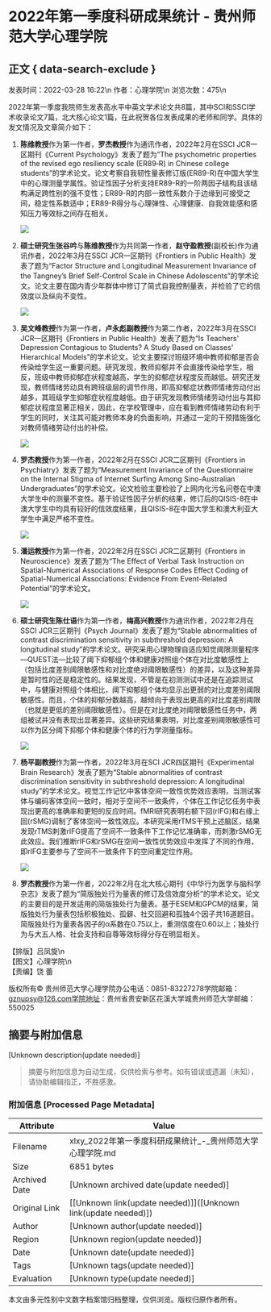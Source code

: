 # 2022年第一季度科研成果统计 - 贵州师范大学心理学院

## 正文 { data-search-exclude }


发表时间：2022-03-28 16:22\n
作者：心理学院\n
浏览次数：475\n

2022年第一季度我院师生发表高水平中英文学术论文共8篇，其中SCI和SSCI学术收录论文7篇，北大核心论文1篇，在此祝贺各位发表成果的老师和同学。具体的发文情况及文章简介如下：

1. **陈维教授**作为第一作者，**罗杰教授**作为通讯作者，2022年2月在SSCI JCR一区期刊《Current Psychology》发表了题为“The psychometric properties of the revised ego resiliency scale (ER89‑R) in Chinese college students”的学术论文。论文考察自我韧性量表修订版(ER89-R)在中国大学生中的心理测量学属性。验证性因子分析支持ER89-R的一阶两因子结构且该结构满足跨性别的强不变性；ER89-R的内部一致性系数介于边缘到可接受之间，稳定性系数适中；ER89-R得分与心理弹性、心理健康、自我效能感和感知压力等效标之间存在相关。

   ![](/__local/F/BE/D8/BA088F86CC5C826D87E4319E272_55CBE5E4_3D844.jpg)

2. **硕士研究生张谷吟**与**陈维教授**作为共同第一作者，**赵守盈教授**(副校长)作为通讯作者，2022年3月在SSCI JCR一区期刊《Frontiers in Public Health》发表了题为“Factor Structure and Longitudinal Measurement Invariance of the Tangney’s Brief Self-Control Scale in Chinese Adolescents”的学术论文。论文主要在国内青少年群体中修订了简式自我控制量表，并检验了它的信效度以及纵向不变性。

   ![](/__local/0/2C/C1/958D25BFF7499F1A486447ED93A_3A0C46AC_3AF1C.jpg)

3. **吴文峰教授**作为第一作者，**卢永彪副教授**作为第二作者，2022年3月在SSCI JCR一区期刊《Frontiers in Public Health》发表了题为“Is Teachers' Depression Contagious to Students? A Study Based on Classes' Hierarchical Models”的学术论文。论文主要探讨班级环境中教师抑郁是否会传染给学生这一重要问题。研究发现，教师抑郁并不会直接传染给学生，相反，班级中教师抑郁症状程度越高，学生的抑郁症状程度反而越低。研究还发现，教师情绪劳动具有跨班级层的调节作用，即高抑郁症状教师情绪劳动付出越多，其班级学生抑郁症状程度越低。由于研究发现教师情绪劳动付出与其抑郁症状程度显著正相关，因此，在学校管理中，应在看到教师情绪劳动有利于学生的同时，关注其可能对教师本身的负面影响，并通过一定的干预措施强化对教师情绪劳动付出的补偿。

   ![](/__local/4/52/A3/63E87F97F5D3A78F780BD939400_32D14BC9_359B7.jpg)

4. **罗杰教授**作为第一作者，2022年2月在SSCI JCR二区期刊《Frontiers in Psychiatry》发表了题为“Measurement Invariance of the Questionnaire on the Internal Stigma of Internet Surfing Among Sino-Australian Undergraduates”的学术论文。论文检验主要检验了上网内化污名问卷在中澳大学生中的测量不变性。基于验证性因子分析的结果，修订后的QISIS-8在中澳大学生中均具有较好的信效度结果，且QISIS-8在中国大学生和澳大利亚大学生中满足严格不变性。

   ![](/__local/5/56/ED/4E98EADB8FC99649A7352D715AF_455F5ED7_32FC1.jpg)

5. **潘运教授**作为第一作者，2022年2月在SSCI JCR二区期刊《Frontiers in Neuroscience》发表了题为“The Effect of Verbal Task Instruction on Spatial-Numerical Associations of Response Codes Effect Coding of Spatial-Numerical Associations: Evidence From Event-Related Potential”的学术论文。

   ![](/__local/4/7B/F7/02A1D0727CBBA5775DA33EBC119_DDF4BD91_34583.jpg)

6. **硕士研究生陈仕语**作为第一作者，**梅高兴教授**作为通讯作者，2022年2月在SSCI JCR三区期刊《Psych Journal》发表了题为“Stable abnormalities of contrast discrimination sensitivity in subthreshold depression: A longitudinal study”的学术论文。研究采用心理物理自适应知觉阈限测量程序—QUEST法—比较了阈下抑郁组个体和健康对照组个体在对比度敏感性上（包括比度差别阈限敏感性和对比度绝对阈限敏感性）的差异，以及这种差异是暂时性的还是稳定性的。结果发现，不管是在初测测试中还是在追踪测试中，与健康对照组个体相比，阈下抑郁组个体均显示出更弱的对比度差别阈限敏感性。而且，个体的抑郁分数越高，越倾向于表现出更高的对比度差别阈限（也就是更低的差别阈限敏感性）。但是在对比度绝对阈限敏感性任务中，两组被试并没有表现出显著差异。这些研究结果表明，对比度差别阈限敏感性可以作为区分阈下抑郁个体和健康个体的行为学测量指标。

   ![](/__local/C/C0/0C/1AB3340D5BF474BBAE58A06801B_2953616F_10805F.jpg)

7. **杨平副教授**作为第一作者，2022年3月在SCI JCR四区期刊《Experimental Brain Research》发表了题为“Stable abnormalities of contrast discrimination sensitivity in subthreshold depression: A longitudinal study”的学术论文。视觉工作记忆中客体空间一致性优势效应表明，当测试客体与编码客体空间一致时，相对于空间不一致条件，个体在工作记忆任务中表现出更高的准确率和更短的反应时间。fMRI研究表明右额下回(rIFG)和右缘上回(rSMG)调制了客体空间一致性效应。本研究采用rTMS干预上述脑区，结果发现rTMS刺激rIFG提高了空间不一致条件下工作记忆准确率，而刺激rSMG无此效应。我们推断rIFG和rSMG在空间一致性优势效应中发挥了不同的作用，即rIFG主要参与了空间不一致条件下的空间重定位作用。

   ![](/__local/C/6F/A4/12BDD1848E6564E3F229CF4F03E_49B4D28A_3C4BA.jpg)

8. **罗杰教授**作为第一作者，2022年2月在北大核心期刊《中华行为医学与脑科学杂志》发表了题为“简版独处行为量表的修订及信效度分析”的学术论文。论文的主要目的是开发适用的简版独处行为量表。基于ESEM和GPCM的结果，简版独处行为量表包括积极独处、孤僻、社交回避和孤独4个因子共16道题目。简版独处行为量表各因子的α系数在0.75以上，重测信度在0.60以上；独处行为与大五人格、社会支持和自尊等效标得分存在明显相关。

【排版】吕凤旋\n  
【图文】心理学院\n  
【责编】饶 蕾  

版权所有© 贵州师范大学心理学院办公电话：0851-83227278学院邮箱：gznupsy@126.com学院地址：贵州省贵安新区花溪大学城贵州师范大学邮编：550025
<!-- tcd_original_link https://xlxy.gznu.edu.cn/info/1064/3435.htm -->


## 摘要与附加信息

<!-- tcd_abstract -->
[Unknown description(update needed)]
<!-- tcd_abstract_end -->

> 摘要与附加信息为自动生成，仅供检索与参考。如有错误或遗漏（未知），请协助编辑指正，不胜感激。

### 附加信息 [Processed Page Metadata]

| Attribute       | Value                                  |
|-----------------|----------------------------------------|
| Filename        | xlxy_2022年第一季度科研成果统计_-_贵州师范大学心理学院.md                             |
| Size            | 6851 bytes                           |
| Archived Date   | [Unknown archived date(update needed)]                             |
| Original Link   | [[Unknown link(update needed)]]([Unknown link(update needed)])                       |
| Author          | [Unknown author(update needed)]                               |
| Region          | [Unknown region(update needed)]                               |
| Date            | [Unknown date(update needed)]                                 |
| Tags            | [Unknown tags(update needed)]                                 |
| Evaluation            | [Unknown type(update needed)]                                 |
<!-- tcd_table_end -->

本文由多元性别中文数字档案馆归档整理，仅供浏览。版权归原作者所有。

